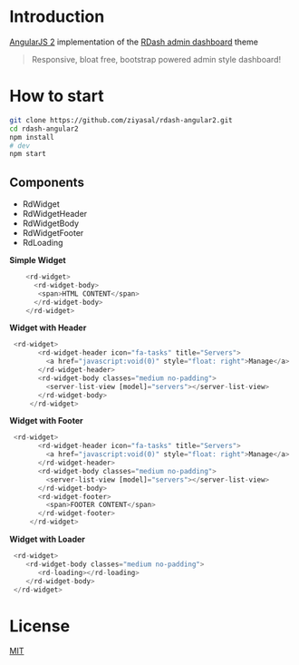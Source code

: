 # Introduction

[AngularJS 2](https://angular.io/) implementation of the [RDash admin dashboard](http://rdash.github.io) theme

> Responsive, bloat free, bootstrap powered admin style dashboard!

# How to start

```bash
git clone https://github.com/ziyasal/rdash-angular2.git
cd rdash-angular2
npm install
# dev
npm start
```

## Components

- RdWidget
- RdWidgetHeader
- RdWidgetBody
- RdWidgetFooter
- RdLoading


**Simple Widget** 
```js
    <rd-widget>
      <rd-widget-body>       
       <span>HTML CONTENT</span>       
      </rd-widget-body>
    </rd-widget>
```

**Widget with Header**  
```js
 <rd-widget>
       <rd-widget-header icon="fa-tasks" title="Servers">
         <a href="javascript:void(0)" style="float: right">Manage</a>
       </rd-widget-header>
       <rd-widget-body classes="medium no-padding">
         <server-list-view [model]="servers"></server-list-view>
       </rd-widget-body>
     </rd-widget>
```

**Widget with Footer**  
```js
 <rd-widget>
       <rd-widget-header icon="fa-tasks" title="Servers">
         <a href="javascript:void(0)" style="float: right">Manage</a>
       </rd-widget-header>
       <rd-widget-body classes="medium no-padding">
         <server-list-view [model]="servers"></server-list-view>
       </rd-widget-body>
       <rd-widget-footer>
         <span>FOOTER CONTENT</span>
       </rd-widget-footer>
     </rd-widget>
```

**Widget with Loader**  
```js
 <rd-widget>
    <rd-widget-body classes="medium no-padding">
       <rd-loading></rd-loading>
    </rd-widget-body>
 </rd-widget>
```

# License

[MIT](https://raw.githubusercontent.com/ziyasal/rdash-angular2/master/LICENSE)
